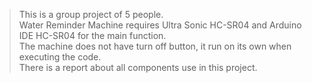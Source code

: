 >This is a group project of 5 people. <br />
>Water Reminder Machine requires Ultra Sonic HC-SR04 and Arduino IDE HC-SR04 for the main function. <br />
>The machine does not have turn off button, it run on its own when executing the code. <br />
>There is a report about all components use in this project. <br />
